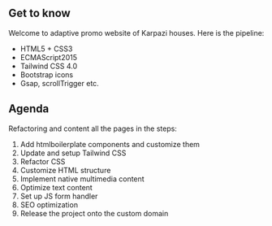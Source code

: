 
## Get to know
Welcome to adaptive promo website of Karpazi houses.
Here is the pipeline:
* HTML5 + CSS3
* ECMAScript2015
* Tailwind CSS 4.0
* Bootstrap icons
* Gsap, scrollTrigger etc.
## Agenda
Refactoring and content all the pages in the steps:
1. Add htmlboilerplate components and customize them
2. Update and setup Tailwind CSS
3. Refactor CSS
4. Customize HTML structure
5. Implement native multimedia content
6. Optimize text content
7. Set up JS form handler
8. SEO optimization
9. Release the project onto the custom domain
